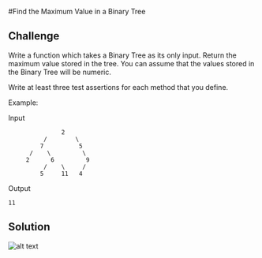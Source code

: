 #Find the Maximum Value in a Binary Tree

## Challenge
Write a function which takes a Binary Tree as its only input. Return the maximum value stored in the tree. You can assume that the values stored in the Binary Tree will be numeric.

Write at least three test assertions for each method that you define.

Example:

Input
```
               2
          /        \
         7          5
      /    \         \
     2      6         9
          /    \     /
         5     11   4
```

Output
```
11
```

## Solution
![alt text](assets/is-identical.jpg "is-identical")